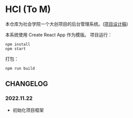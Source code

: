 # HCI (To M)

本仓库为社会学院一个大创项目的后台管理系统。([项目设计稿](https://orgnext.modao.cc/app/ElFJdUYIriwvftNBo92V))

本系统使用 Create React App 作为模版。
项目运行：
```
npm install
npm start
```
打包：
```
npm run build
```
## CHANGELOG

### 2022.11.22
- 初始化项目框架

